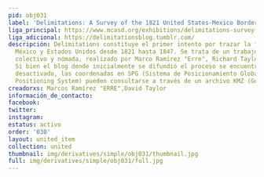 ```yaml
---
pid: obj031
label: 'Delimitations: A Survey of the 1821 United States-Mexico Border'
liga_principal: https://www.mcasd.org/exhibitions/delimitations-survey-1821-united-states-mexico-border
liga_adicional: https://delimitationsblog.tumblr.com/
descripción: Delimitations constituye el primer intento por trazar la frontera entre
  México y Estados Unidos desde 1821 hasta 1847. Se trata de un trabajo artístico-comunitario
  colectivo y nómada, realizado por Marco Ramírez "Erre", Richard Taylor y José Inerzia.
  Si bien el blog donde inicialmente se difundió el proceso se encuentra temporalmente
  desactivado, las coordenadas en SPG (Sistema de Posicionamiento Global o GPS Global
  Positioning System) pueden consultarse a través de un archivo KMZ (Google Earth).
creadorxs: Marcos Ramírez "ERRE",David Taylor
información_de_contacto: 
facebook: 
twitter: 
instagram: 
estatus: activo
order: '030'
layout: united_item
collection: united
thumbnail: img/derivatives/simple/obj031/thumbnail.jpg
full: img/derivatives/simple/obj031/full.jpg
---
```

